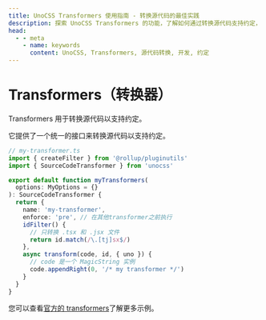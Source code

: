 ```yaml
---
title: UnoCSS Transformers 使用指南 - 转换源代码的最佳实践
description: 探索 UnoCSS Transformers 的功能，了解如何通过转换源代码支持约定，提升开发效率。
head:
  - - meta
    - name: keywords
      content: UnoCSS, Transformers, 源代码转换, 开发, 约定
---
```


# Transformers（转换器）

Transformers 用于转换源代码以支持约定。

它提供了一个统一的接口来转换源代码以支持约定。

```ts
// my-transformer.ts
import { createFilter } from '@rollup/pluginutils'
import { SourceCodeTransformer } from 'unocss'

export default function myTransformers(
  options: MyOptions = {}
): SourceCodeTransformer {
  return {
    name: 'my-transformer',
    enforce: 'pre', // 在其他transformer之前执行
    idFilter() {
      // 只转换 .tsx 和 .jsx 文件
      return id.match(/\.[tj]sx$/)
    },
    async transform(code, id, { uno }) {
      // code 是一个 MagicString 实例
      code.appendRight(0, '/* my transformer */')
    }
  }
}
```

您可以查看[官方的 transformers](/presets/#transformers)了解更多示例。
